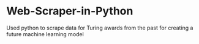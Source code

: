# Web-Scraper-in-Python
Used python to scrape data for Turing awards from the past for creating a future machine learning model 
